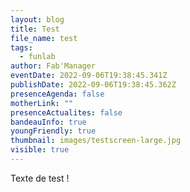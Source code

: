```yaml
---
layout: blog
title: Test
file_name: test
tags:
  - funlab
author: Fab'Manager
eventDate: 2022-09-06T19:38:45.341Z
publishDate: 2022-09-06T19:38:45.362Z
presenceAgenda: false
motherLink: ""
presenceActualites: false
bandeauInfo: true
youngFriendly: true
thumbnail: images/testscreen-large.jpg
visible: true
---
```

T﻿exte de test !